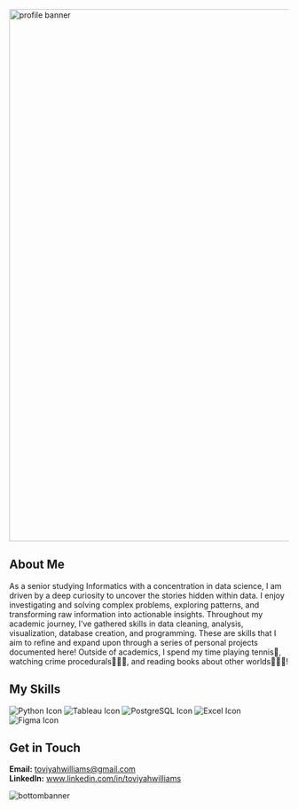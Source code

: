 <img width="960" alt="profile banner" src="https://github.com/user-attachments/assets/60664aa6-df15-4a4e-a0d8-95f387a209af" />


## About Me
As a senior studying Informatics with a concentration in data science, I am driven by a deep curiosity to uncover the stories hidden within data. I enjoy investigating and solving complex problems, exploring patterns, and transforming raw information into actionable insights. Throughout my academic journey, I’ve gathered skills in data cleaning, analysis, visualization, database creation, and programming. These are skills that I aim to refine and expand upon through a series of personal projects documented here! Outside of academics, I spend my time playing tennis🎾, watching crime procedurals🕵🏼‍♂️, and reading books about other worlds🧙🏾🐉!

## My Skills
![Python Icon](https://github.com/user-attachments/assets/8ef87a2b-6d38-473f-8433-f05d79c1f1e1)
![Tableau Icon](https://github.com/user-attachments/assets/f5e26f68-d005-434b-bdb0-b276730f9ddb)
![PostgreSQL Icon](https://github.com/user-attachments/assets/618d1fe4-399d-4677-a4a2-64e1026c396d)
![Excel Icon](https://github.com/user-attachments/assets/21bc81bf-1030-4e8d-b6e8-6460d0b428a3)
![Figma Icon](https://github.com/user-attachments/assets/63119f01-015a-488a-ad57-8c7b8b148baa)


## Get in Touch
**Email:** toviyahwilliams@gmail.com  
**LinkedIn:** www.linkedin.com/in/toviyahwilliams

![bottombanner](https://github.com/user-attachments/assets/720b911d-ea0e-48c4-86be-2ff086ca2176)
